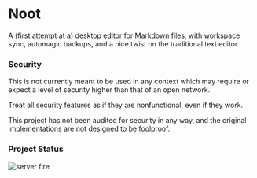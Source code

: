 # Noot
A (first attempt at a) desktop editor for Markdown files, with workspace sync, 
automagic backups, and a nice twist on the traditional text editor.



### Security

This is not currently meant to be used in any context which may require or expect a 
level of security higher than that of an open network.

Treat all security features as if they are nonfunctional, even if they work.

This project has not been audited for security in any way, and the original 
implementations are not designed to be foolproof.


### Project Status
![server fire](https://us1.discourse-cdn.com/spiceworks/original/4X/0/d/4/0d488d0144275ff40a15b4dff65bba30a361d1ee.gif)